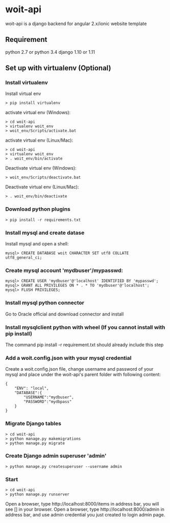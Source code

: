 # woit-api
woit-api is a django backend for angular 2.x/ionic website template


## Requirement
python 2.7 or python 3.4
django 1.10 or 1.11

## Set up with virtualenv (Optional)
### Install virtualenv
Install virtual env
```
> pip install virtualenv
```

activate virtual env (Windows):
```
> cd woit-api
> virtualenv woit_env
> woit_env/Scripts/activate.bat
```

activate virtual env (Linux/Mac):
```
> cd woit-api
> virtualenv woit_env
> . woit_env/bin/activate
```


Deactivate virtual env (Windows):
```
> woit_env/Scripts/deactivate.bat
```

Deactivate virtual env (Linux/Mac):
```
> . woit_env/bin/deactivate
```

### Download python plugins
```
> pip install -r requirements.txt
```

### Install mysql and create datase
Install mysql and open a shell:
```
mysql> CREATE DATABASE woit CHARACTER SET utf8 COLLATE utf8_general_ci;
```

### Create mysql account 'mydbuser'/mypasswd:
```
mysql> CREATE USER 'mydbuser'@'localhost' IDENTIFIED BY 'mypasswd';
mysql> GRANT ALL PRIVILEGES ON * . * TO 'mydbuser'@'localhost';
mysql> FLUSH PRIVILEGES;
```

### Install mysql python connector
Go to Oracle official and download connector and install

### Install mysqlclient python with wheel (If you cannot install with pip install)
The command pip install -r requirement.txt should already include this step


### Add a woit.config.json with your mysql credential
Create a woit.config.json file, change username and password of your mysql and place under the woit-api's parent folder with following content:
```
{
	"ENV": "local",
	"DATABASE":{
		"USERNAME":"mydbuser",
		"PASSWORD":"mydbpass"
	}
}
```


### Migrate Django tables
```
> cd woit-api
> python manage.py makemigrations
> python manage.py migrate
```

### Create Django admin superuser 'admin'
```
> python manage.py createsuperuser --username admin
```

### Start
```
> cd woit-api
> python manage.py runserver
```

Open a browser, type http://localhost:8000/items in address bar, you will see [] in your browser.
Open a browser, type http://localhost:8000/admin in address bar, and use admin credential you just created to login admin page.




